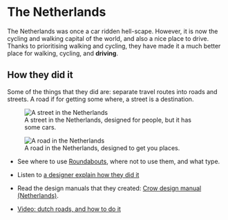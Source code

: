 # The Netherlands
The Netherlands was once a car ridden hell-scape. However, it is now the cycling and walking capital of the world, and also a nice place to drive. Thanks to prioritising walking and cycling, they have made it a much better place for walking, cycling, and **driving**.


## How they did it

Some of the things that they did are: separate travel routes into roads and streets. A road if for getting some where, a street is a destination.

<figure>
    <img src="images/roads_and_streets/Rocky_Mountains-street_in_Utrecht_the_Netherlands.jpeg" alt ="A street in the Netherlands" />
    <figcaption>A street in the Netherlands, designed for people, but it has some cars.</figcaption>
</figure>
<figure>
    <img src="images/roads_and_streets/A325.jpeg" alt ="A road in the Netherlands" />
    <figcaption>A road in the Netherlands, designed to get you places.</figcaption>
</figure>

* See where to use [Roundabouts](https://www.youtube.com/watch?v=G24x26s3Hjg), where not to use them, and what type.

* Listen to [a designer explain how they did it](https://www.youtube.com/watch?v=FXfNXLh51yc)

* Read the design manuals that they created: [Crow design manual (Netherlands)](https://crowplatform.com/#downloads).

* [Video: dutch roads, and how to do it](https://www.youtube.com/watch?v=b4ya3V-s4I0)
